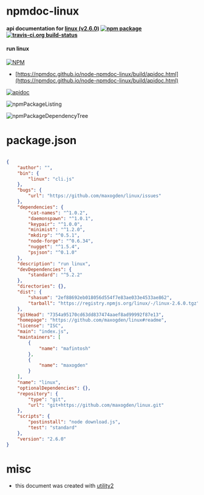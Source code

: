 # npmdoc-linux

#### api documentation for  [linux (v2.6.0)](https://github.com/maxogden/linux#readme)  [![npm package](https://img.shields.io/npm/v/npmdoc-linux.svg?style=flat-square)](https://www.npmjs.org/package/npmdoc-linux) [![travis-ci.org build-status](https://api.travis-ci.org/npmdoc/node-npmdoc-linux.svg)](https://travis-ci.org/npmdoc/node-npmdoc-linux)

#### run linux

[![NPM](https://nodei.co/npm/linux.png?downloads=true&downloadRank=true&stars=true)](https://www.npmjs.com/package/linux)

- [https://npmdoc.github.io/node-npmdoc-linux/build/apidoc.html](https://npmdoc.github.io/node-npmdoc-linux/build/apidoc.html)

[![apidoc](https://npmdoc.github.io/node-npmdoc-linux/build/screenCapture.buildCi.browser.%252Ftmp%252Fbuild%252Fapidoc.html.png)](https://npmdoc.github.io/node-npmdoc-linux/build/apidoc.html)

![npmPackageListing](https://npmdoc.github.io/node-npmdoc-linux/build/screenCapture.npmPackageListing.svg)

![npmPackageDependencyTree](https://npmdoc.github.io/node-npmdoc-linux/build/screenCapture.npmPackageDependencyTree.svg)



# package.json

```json

{
    "author": "",
    "bin": {
        "linux": "cli.js"
    },
    "bugs": {
        "url": "https://github.com/maxogden/linux/issues"
    },
    "dependencies": {
        "cat-names": "^1.0.2",
        "daemonspawn": "^1.0.1",
        "keypair": "^1.0.0",
        "minimist": "^1.2.0",
        "mkdirp": "^0.5.1",
        "node-forge": "^0.6.34",
        "nugget": "^1.5.4",
        "psjson": "^0.1.0"
    },
    "description": "run linux",
    "devDependencies": {
        "standard": "^5.2.2"
    },
    "directories": {},
    "dist": {
        "shasum": "2ef88692eb018056d554f7e83ae033e4533ae862",
        "tarball": "https://registry.npmjs.org/linux/-/linux-2.6.0.tgz"
    },
    "gitHead": "7354a95170cd63dd837474aaef8ad99992f87e13",
    "homepage": "https://github.com/maxogden/linux#readme",
    "license": "ISC",
    "main": "index.js",
    "maintainers": [
        {
            "name": "mafintosh"
        },
        {
            "name": "maxogden"
        }
    ],
    "name": "linux",
    "optionalDependencies": {},
    "repository": {
        "type": "git",
        "url": "git+https://github.com/maxogden/linux.git"
    },
    "scripts": {
        "postinstall": "node download.js",
        "test": "standard"
    },
    "version": "2.6.0"
}
```



# misc
- this document was created with [utility2](https://github.com/kaizhu256/node-utility2)
